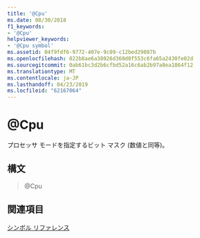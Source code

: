 ```yaml
---
title: '@Cpu'
ms.date: 08/30/2018
f1_keywords:
- '@Cpu'
helpviewer_keywords:
- '@Cpu symbol'
ms.assetid: 04f9fdf6-9772-407e-9c09-c12bed29087b
ms.openlocfilehash: 022b8ae6a38026d360d0f553c6fa65a2430fe02d
ms.sourcegitcommit: 0ab61bc3d2b6cfbd52a16c6ab2b97a8ea1864f12
ms.translationtype: MT
ms.contentlocale: ja-JP
ms.lasthandoff: 04/23/2019
ms.locfileid: "62167064"
---
```

# <a name="cpu"></a>@Cpu

プロセッサ モードを指定するビット マスク (数値と同等)。

## <a name="syntax"></a>構文

> @Cpu

## <a name="see-also"></a>関連項目

[シンボル リファレンス](../../assembler/masm/symbols-reference.md)<br/>